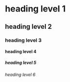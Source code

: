 # heading level 1
## heading level 2
### heading level 3
#### heading level 4
##### heading level 5
###### heading level 6
